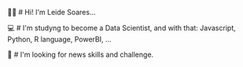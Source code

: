 👩‍💻 # Hi! I'm Leide Soares...

💻 # I'm studyng to become a Data Scientist, and with that: Javascript, Python, R language, PowerBI, ...

🔎 # I'm looking for news skills and challenge.


